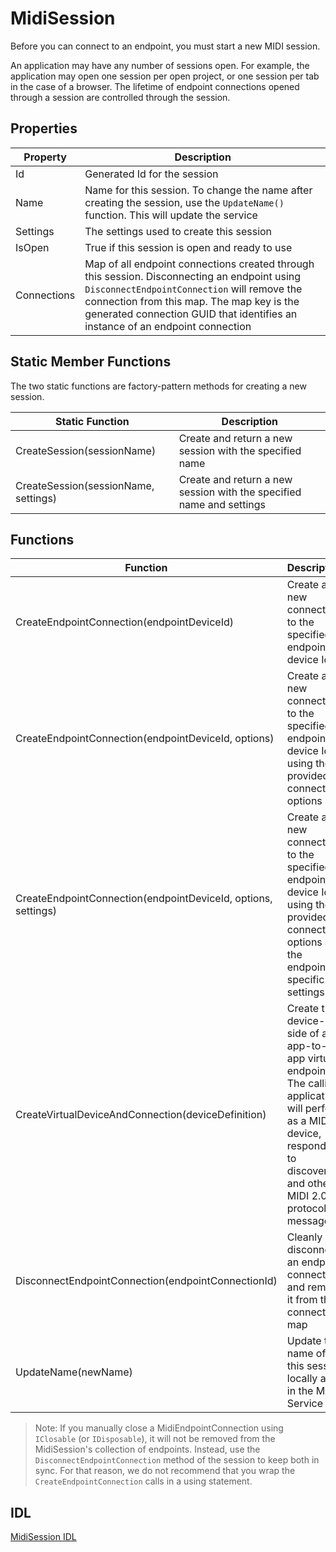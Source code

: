 # MidiSession

Before you can connect to an endpoint, you must start a new MIDI session. 

An application may have any number of sessions open. For example, the application may open one session per open project, or one session per tab in the case of a browser. The lifetime of endpoint connections opened through a session are controlled through the session.

## Properties

| Property | Description |
| -------- | ----------- |
| Id  | Generated Id for the session |
| Name | Name for this session. To change the name after creating the session, use the `UpdateName()` function. This will update the service |
| Settings  | The settings used to create this session |
| IsOpen | True if this session is open and ready to use |
| Connections | Map of all endpoint connections created through this session. Disconnecting an endpoint using `DisconnectEndpointConnection` will remove the connection from this map. The map key is the generated connection GUID that identifies an instance of an endpoint connection |

## Static Member Functions

The two static functions are factory-pattern methods for creating a new session.

| Static Function | Description |
| -------- | ----------- |
| CreateSession(sessionName) | Create and return a new session with the specified name |
| CreateSession(sessionName, settings)  | Create and return a new session with the specified name and settings |

## Functions

| Function | Description |
| -------- | ----------- |
| CreateEndpointConnection(endpointDeviceId) | Create a new connection to the specified endpoint device Id |
| CreateEndpointConnection(endpointDeviceId, options) | Create a new connection to the specified endpoint device Id, using the provided connection options |
| CreateEndpointConnection(endpointDeviceId, options, settings) | Create a new connection to the specified endpoint device Id, using the provided connection options and the endpoint-specific settings |
| CreateVirtualDeviceAndConnection(deviceDefinition) | Create the device-side of an app-to-app virtual endpoint. The calling application will perform as a MIDI device, responding to discovery and other MIDI 2.0 protocol messages. |
| DisconnectEndpointConnection(endpointConnectionId) | Cleanly disconnect an endpoint connection and remove it from the connection map |
| UpdateName(newName) | Update the name of this session locally and in the MIDI Service |

> Note: If you manually close a MidiEndpointConnection using `IClosable` (or `IDisposable`), it will not be removed from the MidiSession's collection of endpoints. Instead, use the `DisconnectEndpointConnection` method of the session to keep both in sync. For that reason, we do not recommend that you wrap the `CreateEndpointConnection` calls in a using statement.

## IDL

[MidiSession IDL](https://github.com/microsoft/MIDI/blob/main/src/api/Client/Midi2Client/MidiSession.idl)
